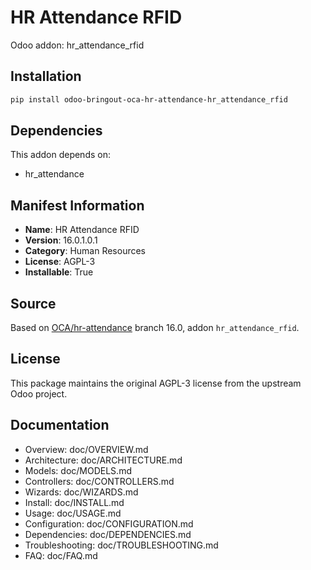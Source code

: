 # HR Attendance RFID

Odoo addon: hr_attendance_rfid

## Installation

```bash
pip install odoo-bringout-oca-hr-attendance-hr_attendance_rfid
```

## Dependencies

This addon depends on:
- hr_attendance

## Manifest Information

- **Name**: HR Attendance RFID
- **Version**: 16.0.1.0.1
- **Category**: Human Resources
- **License**: AGPL-3
- **Installable**: True

## Source

Based on [OCA/hr-attendance](https://github.com/OCA/hr-attendance) branch 16.0, addon `hr_attendance_rfid`.

## License

This package maintains the original AGPL-3 license from the upstream Odoo project.

## Documentation

- Overview: doc/OVERVIEW.md
- Architecture: doc/ARCHITECTURE.md
- Models: doc/MODELS.md
- Controllers: doc/CONTROLLERS.md
- Wizards: doc/WIZARDS.md
- Install: doc/INSTALL.md
- Usage: doc/USAGE.md
- Configuration: doc/CONFIGURATION.md
- Dependencies: doc/DEPENDENCIES.md
- Troubleshooting: doc/TROUBLESHOOTING.md
- FAQ: doc/FAQ.md
